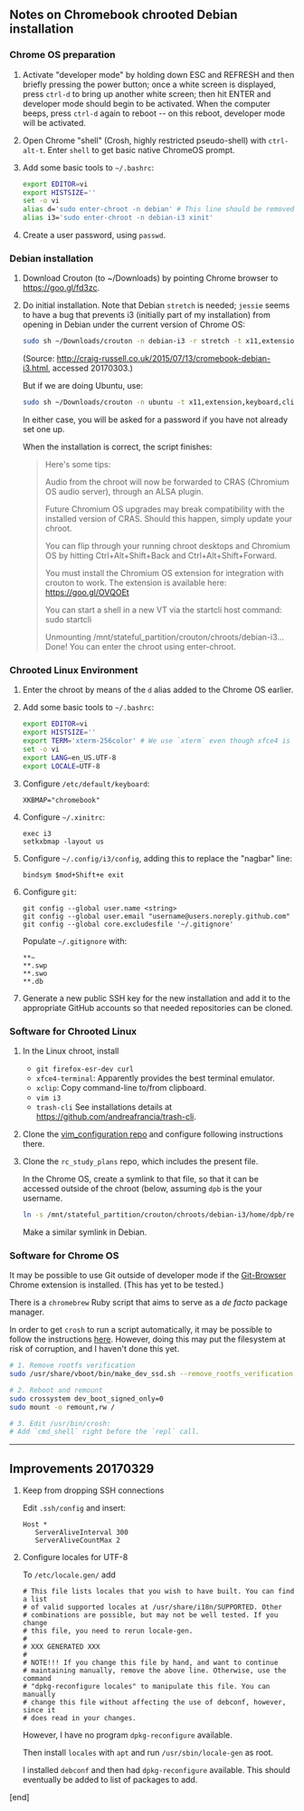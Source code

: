 ## Notes on Chromebook chrooted Debian installation

### Chrome OS preparation

 1. Activate "developer mode" by holding down ESC and REFRESH and then briefly pressing the power button; once a white screen is displayed, press `ctrl-d` to bring up another white screen; then hit ENTER and developer mode should begin to be activated. When the computer beeps, press `ctrl-d` again to reboot -- on this reboot, developer mode will be activated.

 1. Open Chrome "shell" (Crosh, highly restricted pseudo-shell) with `ctrl-alt-t`. Enter `shell` to get basic native ChromeOS prompt.

 1. Add some basic tools to `~/.bashrc`:

    ```bash
    export EDITOR=vi
    export HISTSIZE=''
    set -o vi
    alias d='sudo enter-chroot -n debian' # This line should be removed.
    alias i3='sudo enter-chroot -n debian-i3 xinit'
    ```

 1. Create a user password, using `passwd`.

### Debian installation

 1. Download Crouton (to ~/Downloads) by pointing Chrome browser to https://goo.gl/fd3zc.

 1. Do initial installation. Note that Debian `stretch` is needed; `jessie` seems to have a bug that prevents i3 (initially part of my installation) from opening in Debian under the current version of Chrome OS:

    ```bash
    sudo sh ~/Downloads/crouton -n debian-i3 -r stretch -t x11,extension,keyboard,cli-extra,gtk-extra
    ```

    (Source: http://craig-russell.co.uk/2015/07/13/cromebook-debian-i3.html, accessed 20170303.)
    
    But if we are doing Ubuntu, use:

    ```bash
    sudo sh ~/Downloads/crouton -n ubuntu -t x11,extension,keyboard,cli-extra,gtk-extra,xfce
    ```

    In either case, you will be asked for a password if you have not already set one up.

    When the installation is correct, the script finishes:
    
    > Here's some tips:
    > 
    > Audio from the chroot will now be forwarded to CRAS (Chromium OS audio server),
    > through an ALSA plugin.
    > 
    > Future Chromium OS upgrades may break compatibility with the installed version
    > of CRAS. Should this happen, simply update your chroot.
    > 
    > You can flip through your running chroot desktops and Chromium OS by hitting
    > Ctrl+Alt+Shift+Back and Ctrl+Alt+Shift+Forward.
    > 
    > You must install the Chromium OS extension for integration with crouton to work.
    > The extension is available here: https://goo.gl/OVQOEt
    > 
    > You can start a shell in a new VT via the startcli host command: sudo startcli
    > 
    > Unmounting /mnt/stateful_partition/crouton/chroots/debian-i3...
    > Done! You can enter the chroot using enter-chroot.

### Chrooted Linux Environment

 1. Enter the chroot by means of the `d` alias added to the Chrome OS earlier.

 1. Add some basic tools to `~/.bashrc`:

    ```bash
    export EDITOR=vi
    export HISTSIZE=''
    export TERM='xterm-256color' # We use `xterm` even though xfce4 is what we are installing.
    set -o vi
    export LANG=en_US.UTF-8
    export LOCALE=UTF-8
    ```

 1. Configure `/etc/default/keyboard`:

    ```
    XKBMAP="chromebook"
    ```

 1. Configure `~/.xinitrc`:

    ```
    exec i3
    setkxbmap -layout us
    ```

 1. Configure `~/.config/i3/config`, adding this to replace the "nagbar" line:

    ```
    bindsym $mod+Shift+e exit
    ```

 1. Configure `git`:
    
    ```
    git config --global user.name <string>
    git config --global user.email "username@users.noreply.github.com"
    git config --global core.excludesfile '~/.gitignore'
    ```
    
    Populate `~/.gitignore` with:
    
    ```
    **~
    **.swp
    **.swo
    **.db
    ```

 1. Generate a new public SSH key for the new installation and add it to the appropriate GitHub accounts so that needed repositories can be cloned.

### Software for Chrooted Linux

 1. In the Linux chroot, install

    * `git firefox-esr-dev curl`
    * `xfce4-terminal`: Apparently provides the best terminal emulator.
    * `xclip`: Copy command-line to/from clipboard.
    * `vim i3`
    * `trash-cli` See installations details at https://github.com/andreafrancia/trash-cli.

 1. Clone the [vim_configuration repo](https://github.com/brannerchinese/vim_configuration) and configure following instructions there.

 1. Clone the `rc_study_plans` repo, which includes the present file.

    In the Chrome OS, create a symlink to that file, so that it can be accessed outside of the chroot (below, assuming `dpb` is the your username.

    ```bash
    ln -s /mnt/stateful_partition/crouton/chroots/debian-i3/home/dpb/repos_rc_study_plans/sections notes
    ```

    Make a similar symlink in Debian.

### Software for Chrome OS

It may be possible to use Git outside of developer mode if the [Git-Browser](https://chrome.google.com/webstore/detail/git-browser/cladogmhjppclibenkdbnjcogiaifnbd) Chrome extension is installed. (This has yet to be tested.)

There is a `chromebrew` Ruby script that aims to serve as a _de facto_ package manager.

In order to get `crosh` to run a script automatically, it may be possible to follow the instructions [here](https://groups.google.com/a/chromium.org/d/msg/chromium-os-discuss/rdzA2gfTMWM/KROV8m19wZ0J). However, doing this may put the filesystem at risk of corruption, and I haven't done this yet.

```bash
# 1. Remove rootfs verification
sudo /usr/share/vboot/bin/make_dev_ssd.sh --remove_rootfs_verification #eventually add --partitions n

# 2. Reboot and remount
sudo crossystem dev_boot_signed_only=0
sudo mount -o remount,rw /

# 3. Edit /usr/bin/crosh:
# Add `cmd_shell` right before the `repl` call.
```

---

## Improvements 20170329

 1. Keep from dropping SSH connections

    Edit `.ssh/config` and insert:

    ```
    Host *
       ServerAliveInterval 300
       ServerAliveCountMax 2
    ```

 2. Configure locales for UTF-8

    To `/etc/locale.gen/` add

    ```
    # This file lists locales that you wish to have built. You can find a list
    # of valid supported locales at /usr/share/i18n/SUPPORTED. Other
    # combinations are possible, but may not be well tested. If you change
    # this file, you need to rerun locale-gen.
    #
    # XXX GENERATED XXX
    #
    # NOTE!!! If you change this file by hand, and want to continue
    # maintaining manually, remove the above line. Otherwise, use the command
    # "dpkg-reconfigure locales" to manipulate this file. You can manually
    # change this file without affecting the use of debconf, however, since it
    # does read in your changes.
    ```

    However, I have no program `dpkg-reconfigure` available.

    Then install `locales` with `apt` and run `/usr/sbin/locale-gen` as root.

    I installed `debconf` and then had `dpkg-reconfigure` available. This should eventually be added to list of packages to add.

[end]
